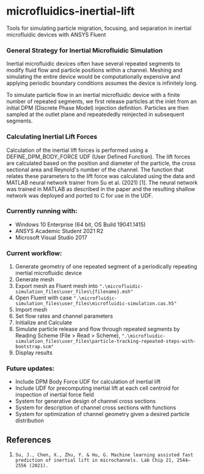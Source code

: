 # microfluidics-inertial-lift
 Tools for simulating particle migration, focusing, and separation in inertial microfluidic devices with ANSYS Fluent

### General Strategy for Inertial Microfluidic Simulation
Inertial microfluidic devices often have several repeated segments to modify fluid flow and particle positions within a channel. Meshing and simulating the entire device would be computationally expensive and applying periodic boundary conditions assumes the device is infinitely long.

To simulate particle flow in an inertial microfluidic device with a finite number of repeated segments, we first release particles at the inlet from an initial DPM (Discrete Phase Model) injection definition. Particles are then sampled at the outlet plane and repeatededly reinjected in subsequent segments.

### Calculating Inertial Lift Forces
Calculation of the inertial lift forces is performed using a DEFINE_DPM_BODY_FORCE UDF (User Defined Function). The lift forces are calculated based on the position and diameter of the particle, the cross sectional area and Reynold's number of the channel. The function that relates these parameters to the lift force was calculated using the data and MATLAB neural network trainer from Su et al. (2021) [1]. The neural network was trained in MATLAB as described in the paper and the resulting shallow network was deployed and ported to C for use in the UDF.

### Currently running with:
- Windows 10 Enterprise (64 bit, OS Build 19041.1415)
- ANSYS Academic Student 2021 R2
- Microsoft Visual Studio 2017

### Current workflow:
1. Generate geometry of one repeated segment of a periodically repeating inertial microfluidic device
2. Generate mesh
3. Export mesh as Fluent mesh into `".\microfluidic-simulation_files\user_files\{filename}.msh"`
4. Open Fluent with case `".\microfluidic-simulation_files\user_files\microfluidic-simulation.cas.h5"`
5. Import mesh
6. Set flow rates and channel parameters
7. Initialize and Calculate
8. Simulate particle release and flow through repeated segments by Reading Scheme (File > Read > Scheme), `".\microfluidic-simulation_files\user_files\particle-tracking-repeated-steps-with-bootstrap.scm"`
9. Display results

### Future updates:
- Include DPM Body Force UDF for calculation of inertial lift
- Include UDF for precomputing inertial lift at each cell centroid for inspection of inertial force field
- System for generative design of channel cross sections
- System for description of channel cross sections with functions
- System for optimization of channel geometry given a desired particle distribution


## References
1. `Su, J., Chen, X., Zhu, Y. & Hu, G. Machine learning assisted fast prediction of inertial lift in microchannels. Lab Chip 21, 2544–2556 (2021).`